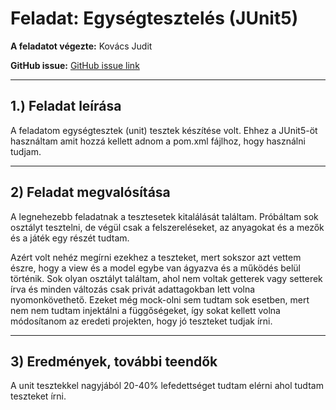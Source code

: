 # Feladat: Egységtesztelés (JUnit5)

**A feladatot végezte:** Kovács Judit

**GitHub issue:** [GitHub issue link](https://github.com/BME-MIT-IET/iet-hf-2023-csapat1000/issues/5)


---

## 1.) Feladat leírása

A feladatom egységtesztek (unit) tesztek készítése volt. Ehhez a JUnit5-öt használtam amit hozzá kellett adnom
a pom.xml fájlhoz, hogy használni tudjam.

---

## 2) Feladat megvalósítása

A legnehezebb feladatnak a tesztesetek kitalálását találtam. Próbáltam sok osztályt tesztelni, de végül csak a 
felszereléseket, az anyagokat és a mezők és a játék egy részét tudtam. 

Azért volt nehéz megírni ezekhez a teszteket, mert sokszor azt vettem észre, hogy a view és a model egybe 
van ágyazva és a működés belül történik. Sok olyan osztályt találtam, ahol nem voltak getterek vagy setterek írva
és minden változás csak privát adattagokban lett volna nyomonkövethető. Ezeket még mock-olni sem tudtam sok esetben,
mert nem nem tudtam injektálni a függőségeket, így sokat kellett volna módosítanom az eredeti projekten, hogy 
jó teszteket tudjak írni.

---

## 3) Eredmények, további teendők

A unit tesztekkel nagyjából 20-40% lefedettséget tudtam elérni ahol tudtam teszteket írni.